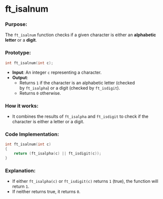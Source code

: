 # **ft_isalnum**

### **Purpose**:

The `ft_isalnum` function checks if a given character is either an **alphabetic letter** or a **digit**.

### **Prototype**:

```c
int ft_isalnum(int c);

```

- **Input**: An integer `c` representing a character.
- **Output**:
    - Returns `1` if the character is an alphabetic letter (checked by `ft_isalpha`) or a digit (checked by `ft_isdigit`).
    - Returns `0` otherwise.

### **How it works**:

- It combines the results of `ft_isalpha` and `ft_isdigit` to check if the character is either a letter or a digit.

### **Code Implementation**:

```c
int ft_isalnum(int c)
{
    return (ft_isalpha(c) || ft_isdigit(c));
}

```

### **Explanation**:

- If either `ft_isalpha(c)` or `ft_isdigit(c)` returns `1` (true), the function will return `1`.
- If neither returns true, it returns `0`.